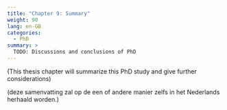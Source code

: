 ```yaml
---
title: "Chapter 9: Summary"
weight: 90
lang: en-GB
categories:
  - PhD
summary: > 
  TODO: Discussions and conclusions of PhD
---
```


(This thesis chapter will summarize this PhD study and give further considerations)

(deze samenvatting zal op de een of andere manier zelfs in het Nederlands herhaald worden.)